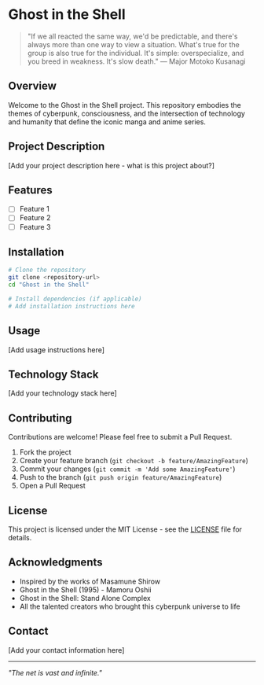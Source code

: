 # Ghost in the Shell

> "If we all reacted the same way, we'd be predictable, and there's always more than one way to view a situation. What's true for the group is also true for the individual. It's simple: overspecialize, and you breed in weakness. It's slow death."
> — Major Motoko Kusanagi

## Overview

Welcome to the Ghost in the Shell project. This repository embodies the themes of cyberpunk, consciousness, and the intersection of technology and humanity that define the iconic manga and anime series.

## Project Description

[Add your project description here - what is this project about?]

## Features

- [ ] Feature 1
- [ ] Feature 2
- [ ] Feature 3

## Installation

```bash
# Clone the repository
git clone <repository-url>
cd "Ghost in the Shell"

# Install dependencies (if applicable)
# Add installation instructions here
```

## Usage

[Add usage instructions here]

## Technology Stack

[Add your technology stack here]

## Contributing

Contributions are welcome! Please feel free to submit a Pull Request.

1. Fork the project
2. Create your feature branch (`git checkout -b feature/AmazingFeature`)
3. Commit your changes (`git commit -m 'Add some AmazingFeature'`)
4. Push to the branch (`git push origin feature/AmazingFeature`)
5. Open a Pull Request

## License

This project is licensed under the MIT License - see the [LICENSE](LICENSE) file for details.

## Acknowledgments

- Inspired by the works of Masamune Shirow
- Ghost in the Shell (1995) - Mamoru Oshii
- Ghost in the Shell: Stand Alone Complex
- All the talented creators who brought this cyberpunk universe to life

## Contact

[Add your contact information here]

---

*"The net is vast and infinite."*
